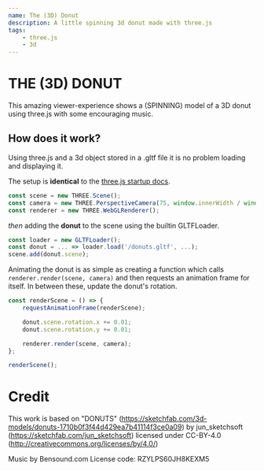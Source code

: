 ```yaml
---
name: The (3D) Donut
description: A little spinning 3d donut made with three.js
tags: 
    - three.js
    - 3d
---
```

# THE (3D) DONUT

This amazing viewer-experience shows a (SPINNING) model of a 3D donut using three.js with some encouraging music. 

## How does it work?
Using three.js and a 3d object stored in a .gltf file it is no problem loading and displaying it.

The setup is **identical** to the [three.js startup docs](https://threejs.org/docs/index.html#manual/en/introduction/Creating-a-scene).
```typescript
const scene = new THREE.Scene();
const camera = new THREE.PerspectiveCamera(75, window.innerWidth / window.innerHeight, 0.1, 1000);
const renderer = new THREE.WebGLRenderer();
```

*then* adding the **donut** to the scene using the builtin GLTFLoader.
```typescript
const loader = new GLTFLoader();
const donut = ... => loader.load('/donuts.gltf', ...);
scene.add(donut.scene);
```

Animating the donut is as simple as creating a function which calls `renderer.render(scene, camera)` and then requests an animation frame for itself. In between these, update the donut's rotation.
```typescript
const renderScene = () => {
    requestAnimationFrame(renderScene);

    donut.scene.rotation.x += 0.01;
    donut.scene.rotation.y += 0.01;

    renderer.render(scene, camera);
};

renderScene();
```


# Credit
This work is based on "DONUTS" (https://sketchfab.com/3d-models/donuts-1710b0f3f44d429ea7b41114f3ce0a09) by jun_sketchsoft (https://sketchfab.com/jun_sketchsoft) licensed under CC-BY-4.0 (http://creativecommons.org/licenses/by/4.0/)

Music by Bensound.com
License code: RZYLPS60JH8KEXM5